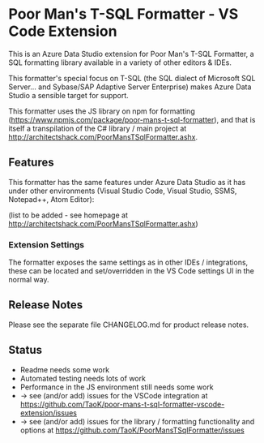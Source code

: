 # Poor Man's T-SQL Formatter - VS Code Extension

This is an Azure Data Studio extension for Poor Man's T-SQL Formatter, a SQL formatting library available in a variety of other editors & IDEs.

This formatter's special focus on T-SQL (the SQL dialect of Microsoft SQL Server... and Sybase/SAP Adaptive Server Enterprise) makes Azure Data Studio a sensible target for support.

This formatter uses the JS library on npm for formatting (https://www.npmjs.com/package/poor-mans-t-sql-formatter), and that is itself a transpilation of the C# library / main project at http://architectshack.com/PoorMansTSqlFormatter.ashx.

## Features

This formatter has the same features under Azure Data Studio as it has under other environments (Visual Studio Code, Visual Studio, SSMS, Notepad++, Atom Editor):

(list to be added - see homepage at http://architectshack.com/PoorMansTSqlFormatter.ashx)

### Extension Settings

The formatter exposes the same settings as in other IDEs / integrations, these can be located and set/overridden in the VS Code settings UI in the normal way.

## Release Notes

Please see the separate file CHANGELOG.md for product release notes.

## Status

* Readme needs some work
* Automated testing needs lots of work
* Performance in the JS environment still needs some work
* -> see (and/or add) issues for the VSCode integration at https://github.com/TaoK/poor-mans-t-sql-formatter-vscode-extension/issues
* -> see (and/or add) issues for the library / formatting functionality and options at https://github.com/TaoK/PoorMansTSqlFormatter/issues

